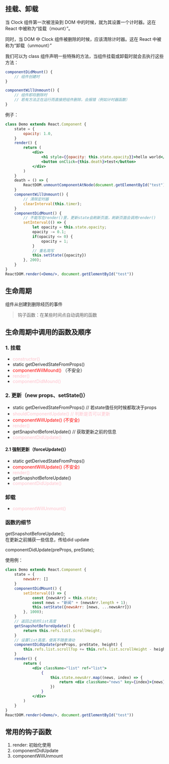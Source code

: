 ## 挂载、卸载
当 Clock 组件第一次被渲染到 DOM 中的时候，就为其设置一个计时器。这在 React 中被称为“挂载（mount）”。  

同时，当 DOM 中 Clock 组件被删除的时候，应该清除计时器。这在 React 中被称为“卸载（unmount）”  

我们可以为 class 组件声明一些特殊的方法，当组件挂载或卸载时就会去执行这些方法：
```jsx
componentDidMount() {
    // 组件创建时
}

componentWillUnmount() {
    // 组件即将删除时
    // 若有方法正在运行而直接把组件删除，会报错（例如计时器函数）
}
```
例子：
```jsx
class Demo extends React.Component {
    state = {
        opacity: 1.0,
    }
    render() {
        return (
            <div>
                <h1 style={{opacity: this.state.opacity}}>hello world</h1>
                <button onClick={this.death}>test</button>
            </div>
        )
    }
    death = () => {
        ReactDOM.unmountComponentAtNode(document.getElementById("test"));
    }
    componentWillUnmount() {
        // 清除定时器
        clearInterval(this.timer);
    }
    componentDidMount() {
        // 不能写在render()里，更新state会刷新页面，刷新页面会调用render()
        setInterval(() => {
            let opacity = this.state.opacity;
            opacity -= 0.1;
            if(opacity <= 0) {
                opacity = 1;
            }
            // 重名简写
            this.setState({opacity})
        }, 200);
    }
}
ReactDOM.render(<Demo/>, document.getElementById("test"))
```

## 生命周期
组件从创建到删除经历的事件
> 钩子函数：在某些时间点自动调用的函数

## 生命周期中调用的函数及顺序
### 1. 挂载
- <d style="color:pink">constructor()</d>
- static getDerivedStateFromProps()
- <d style="color:red">componentWillMound()</d> （不安全）
- <d style="color:pink">render()</d>
- <d style="color:pink">componentDidMound()</d>

### 2. 更新（new props、setState()）
- static getDerivedStateFromProps() // 若state值任何时候都取决于props
- <d style="color:pink">shouldComponentUpdate()   // 判断是否可以更新</d>
- <d style="color:red">componentWillUpdate() (不安全)</d>
- <d style="color:pink">render()</d>
- getSnapshotBeforeUpdate() // 获取更新之前的信息
- <d style="color:pink">componentDidUpdate()</d>

#### 2.1 强制更新（forceUpdate()）
- static getDerivedStateFromProps()
- <d style="color:red">componentWillUpdate() (不安全)</d>
- <d style="color:pink">render()</d>
- getSnapshotBeforeUpdate()
- <d style="color:pink">componentDidUpdate()</d>

### 卸载
- <d style="color:pink">componentWillUnmount()</d>


### 函数的细节
getSnapshotBeforeUpdate();  
在更新之前捕获一些信息，传给did update

componentDidUpdate(preProps, preState);

使用例：
```jsx
class Demo extends React.Component {
    state = {
        newsArr: []
    }
    componentDidMount() {
        setInterval(() => {
            const {newsArr} = this.state;
            const news = "新闻" + (newsArr.length + 1);
            this.setState({newsArr: [news, ...newsArr]})
        }, 1000);
    }
    // 返回之前的list高度
    getSnapshotBeforeUpdate() {
        return this.refs.list.scrollHeight;
    }
    // 设置list高度，使其不随意滑动
    componentDidUpdate(preProps, preState, height) {
        this.refs.list.scrollTop += this.refs.list.scrollHeight - height;
    }
    render() {
        return (
            <div className="list" ref="list">
                {
                    this.state.newsArr.map((news, index) => {
                        return <div className="news" key={index}>{news}</div>
                    })
                }
            </div>
        )
    }
}
ReactDOM.render(<Demo/>, document.getElementById("test"))
```


## 常用的钩子函数
1. render: 初始化使用
2. componentDidUpdate
3. componentWillUnmount
